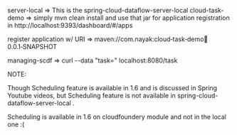 server-local => This is the spring-cloud-dataflow-server-local
cloud-task-demo => simply mvn clean install and use that jar for application registration in http://localhost:9393/dashboard/#/apps

  register application w/ URI => maven://com.nayak:cloud‑task‑demo:jar:0.0.1‑SNAPSHOT

managing-scdf =>  curl --data "task=<registered-app>" localhost:8080/task

NOTE:

Though Scheduling feature is available in 1.6 and is discussed in Spring Youtube videos, but Scheduling feature is not available in spring-cloud-dataflow-server-local . 

Scheduling is available in 1.6 on cloudfoundery module and not in the local one :(  